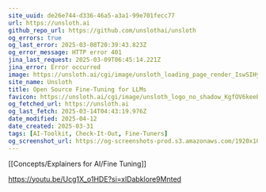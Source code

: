 ```yaml
---
site_uuid: de26e744-d336-46a5-a3a1-99e701fecc77
url: https://unsloth.ai
github_repo_url: https://github.com/unslothai/unsloth
og_errors: true
og_last_error: 2025-03-08T20:39:43.823Z
og_error_message: HTTP error 401
jina_last_request: 2025-03-09T06:45:14.221Z
jina_error: Error occurred
image: https://unsloth.ai/cgi/image/unsloth_loading_page_render_IswSIHyKOTf-9L-SSjPML.png?format=raw
site_name: Unsloth
title: Open Source Fine-Tuning for LLMs
favicon: https://unsloth.ai/cgi/image/unsloth_logo_no_shadow_KgfOV6keeBZnffQsKUny3.png?width=144&quality=100&height=144&fit=pad&format=auto
og_fetched_url: https://unsloth.ai
og_last_fetch: 2025-03-14T04:43:19.976Z
date_modified: 2025-04-12
date_created: 2025-03-31
tags: [AI-Toolkit, Check-It-Out, Fine-Tuners]
og_screenshot_url: https://og-screenshots-prod.s3.amazonaws.com/1920x1080/80/false/86f3cca8ea27396086b1ecb92093bedc8ba6d6857fdfa1ae14484d50f8aa41d0.jpeg
---
```


































[[Concepts/Explainers for AI/Fine Tuning]]

https://youtu.be/Ucg1X_o1HDE?si=xlDabklore9Mnted